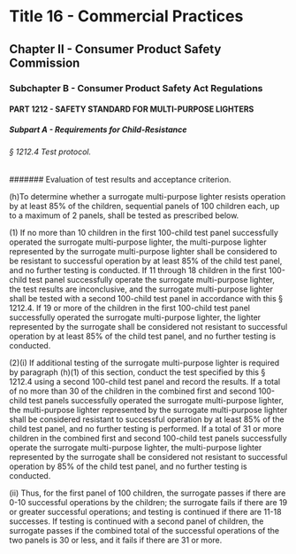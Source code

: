 
# Title 16 - Commercial Practices
## Chapter II - Consumer Product Safety Commission
### Subchapter B - Consumer Product Safety Act Regulations
#### PART 1212 - SAFETY STANDARD FOR MULTI-PURPOSE LIGHTERS
##### Subpart A - Requirements for Child-Resistance
###### § 1212.4 Test protocol.
####### Evaluation of test results and acceptance criterion.

(h)To determine whether a surrogate multi-purpose lighter resists operation by at least 85% of the children, sequential panels of 100 children each, up to a maximum of 2 panels, shall be tested as prescribed below.

(1) If no more than 10 children in the first 100-child test panel successfully operated the surrogate multi-purpose lighter, the multi-purpose lighter represented by the surrogate multi-purpose lighter shall be considered to be resistant to successful operation by at least 85% of the child test panel, and no further testing is conducted. If 11 through 18 children in the first 100-child test panel successfully operate the surrogate multi-purpose lighter, the test results are inconclusive, and the surrogate multi-purpose lighter shall be tested with a second 100-child test panel in accordance with this § 1212.4. If 19 or more of the children in the first 100-child test panel successfully operated the surrogate multi-purpose lighter, the lighter represented by the surrogate shall be considered not resistant to successful operation by at least 85% of the child test panel, and no further testing is conducted.

(2)(i) If additional testing of the surrogate multi-purpose lighter is required by paragraph (h)(1) of this section, conduct the test specified by this § 1212.4 using a second 100-child test panel and record the results. If a total of no more than 30 of the children in the combined first and second 100-child test panels successfully operated the surrogate multi-purpose lighter, the multi-purpose lighter represented by the surrogate multi-purpose lighter shall be considered resistant to successful operation by at least 85% of the child test panel, and no further testing is performed. If a total of 31 or more children in the combined first and second 100-child test panels successfully operate the surrogate multi-purpose lighter, the multi-purpose lighter represented by the surrogate shall be considered not resistant to successful operation by 85% of the child test panel, and no further testing is conducted.

(ii) Thus, for the first panel of 100 children, the surrogate passes if there are 0-10 successful operations by the children; the surrogate fails if there are 19 or greater successful operations; and testing is continued if there are 11-18 successes. If testing is continued with a second panel of children, the surrogate passes if the combined total of the successful operations of the two panels is 30 or less, and it fails if there are 31 or more.
